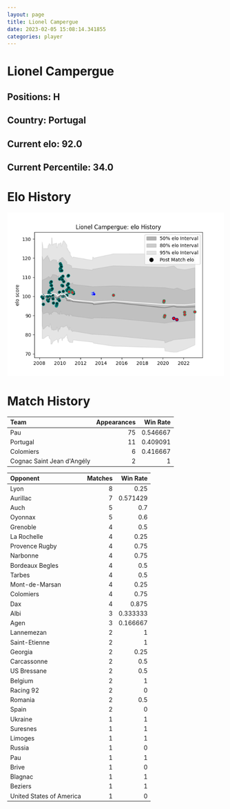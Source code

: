 ```yaml
---  
layout: page  
title: Lionel Campergue  
date: 2023-02-05 15:08:14.341855  
categories: player  
---
```

# Lionel Campergue

## Positions: H

## Country: Portugal

## Current elo: 92.0

## Current Percentile: 34.0

# Elo History


![elo history](history_LionelCampergue.png)
# Match History


| Team                       |   Appearances |   Win Rate |
|:---------------------------|--------------:|-----------:|
| Pau                        |            75 |   0.546667 |
| Portugal                   |            11 |   0.409091 |
| Colomiers                  |             6 |   0.416667 |
| Cognac Saint Jean d'Angély |             2 |   1        |

| Opponent                 |   Matches |   Win Rate |
|:-------------------------|----------:|-----------:|
| Lyon                     |         8 |   0.25     |
| Aurillac                 |         7 |   0.571429 |
| Auch                     |         5 |   0.7      |
| Oyonnax                  |         5 |   0.6      |
| Grenoble                 |         4 |   0.5      |
| La Rochelle              |         4 |   0.25     |
| Provence Rugby           |         4 |   0.75     |
| Narbonne                 |         4 |   0.75     |
| Bordeaux Begles          |         4 |   0.5      |
| Tarbes                   |         4 |   0.5      |
| Mont-de-Marsan           |         4 |   0.25     |
| Colomiers                |         4 |   0.75     |
| Dax                      |         4 |   0.875    |
| Albi                     |         3 |   0.333333 |
| Agen                     |         3 |   0.166667 |
| Lannemezan               |         2 |   1        |
| Saint-Etienne            |         2 |   1        |
| Georgia                  |         2 |   0.25     |
| Carcassonne              |         2 |   0.5      |
| US Bressane              |         2 |   0.5      |
| Belgium                  |         2 |   1        |
| Racing 92                |         2 |   0        |
| Romania                  |         2 |   0.5      |
| Spain                    |         2 |   0        |
| Ukraine                  |         1 |   1        |
| Suresnes                 |         1 |   1        |
| Limoges                  |         1 |   1        |
| Russia                   |         1 |   0        |
| Pau                      |         1 |   1        |
| Brive                    |         1 |   0        |
| Blagnac                  |         1 |   1        |
| Beziers                  |         1 |   1        |
| United States of America |         1 |   0        |